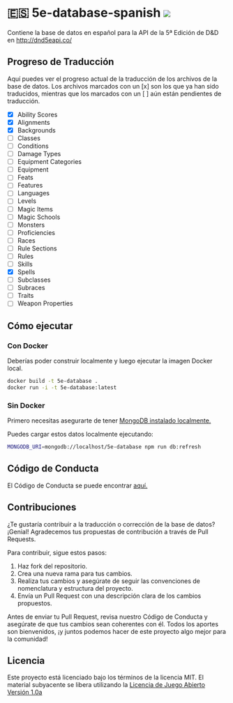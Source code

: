 # 🇪🇸 5e-database-spanish ![](https://geps.dev/progress/16)

Contiene la base de datos en español para la API de la 5ª Edición de D&D en http://dnd5eapi.co/

## Progreso de Traducción

Aquí puedes ver el progreso actual de la traducción de los archivos de la base de datos. Los archivos marcados con un [x] son los que ya han sido traducidos, mientras que los marcados con un [ ] aún están pendientes de traducción.

- [x] Ability Scores
- [x] Alignments
- [X] Backgrounds
- [ ] Classes
- [ ] Conditions
- [ ] Damage Types
- [ ] Equipment Categories
- [ ] Equipment
- [ ] Feats
- [ ] Features
- [ ] Languages
- [ ] Levels
- [ ] Magic Items
- [ ] Magic Schools
- [ ] Monsters
- [ ] Proficiencies
- [ ] Races
- [ ] Rule Sections
- [ ] Rules
- [ ] Skills
- [X] Spells
- [ ] Subclasses
- [ ] Subraces
- [ ] Traits
- [ ] Weapon Properties

## Cómo ejecutar

### Con Docker

Deberías poder construir localmente y luego ejecutar la imagen Docker local.

```bash
docker build -t 5e-database .
docker run -i -t 5e-database:latest
```

### Sin Docker

Primero necesitas asegurarte de tener [MongoDB instalado localmente.](https://docs.mongodb.com/manual/installation/)

Puedes cargar estos datos localmente ejecutando:

```bash
MONGODB_URI=mongodb://localhost/5e-database npm run db:refresh
```

## Código de Conducta

El Código de Conducta se puede encontrar [aquí.](https://github.com/5e-bits/5e-database-spanish/wiki/Code-of-Conduct)

## Contribuciones

¿Te gustaría contribuir a la traducción o corrección de la base de datos? ¡Genial! Agradecemos tus propuestas de contribución a través de Pull Requests.

Para contribuir, sigue estos pasos:

1. Haz fork del repositorio.
2. Crea una nueva rama para tus cambios.
3. Realiza tus cambios y asegúrate de seguir las convenciones de nomenclatura y estructura del proyecto.
4. Envía un Pull Request con una descripción clara de los cambios propuestos.

Antes de enviar tu Pull Request, revisa nuestro Código de Conducta y asegúrate de que tus cambios sean coherentes con él. Todos los aportes son bienvenidos, ¡y juntos podemos hacer de este proyecto algo mejor para la comunidad!

## Licencia

Este proyecto está licenciado bajo los términos de la licencia MIT. El material subyacente
se libera utilizando la [Licencia de Juego Abierto Versión 1.0a](https://www.wizards.com/default.asp?x=d20/oglfaq/20040123f)
